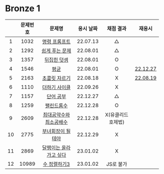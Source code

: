 # Bronze 1

|     | 문제번호 |                문제명                | 응시 날짜 |     채점 결과     |            재응시            |
| :-: | :------: | :----------------------------------: | :-------: | :---------------: | :--------------------------: |
|  1  |   1032   |      [명령 프롬프트](./1032.js)      | 22.07.13  |         △         |
|  2  |   1292   |     [쉽게 푸는 문제](./1292.js)      | 22.08.01  |         △         |
|  3  |   1357   |       [뒤집힌 덧셈](./1357.js)       | 22.08.01  |         O         |
|  4  |   1546   |          [평균](./1546.js)           | 22.08.01  |         O         | [22.12.27](./replay/1546.js) |
|  5  |   2163   |      [초콜릿 자르기](./2163.js)      | 22.08.18  |         X         | [22.08.19](./replay/2163.js) |
|  6  |   1110   |      [더하기 사이클](./1110.js)      | 22.09.26  |         X         |
|  7  |   1157   |        [단어 공부](./1157.js)        | 22.12.27  |         △         |
|  8  |   1259   |       [팰린드롬수](./1259.js)        | 22.12.28  |         O         |
|  9  |   2609   | [최대공약수와 최소공배수](./2609.js) | 22.12.28  | X(유클리드호제법) |
| 10  |   2775   |    [부녀회장이 될테야](./2775.js)    | 22.12.29  |         X         |
| 11  |   2869   | [달팽이는 올라가고 싶다](./2869.js)  | 23.01.02  |         X         |
| 12  |  10989   |      [수 정렬하기3](./10989.js)      | 23.01.02  |     JS로 불가     |
